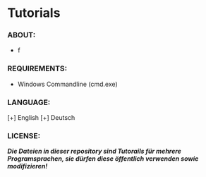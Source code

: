 # Tutorials

### ABOUT:
* f

### REQUIREMENTS:
* Windows Commandline (cmd.exe)

### LANGUAGE:
[+] English
[+] Deutsch

### LICENSE:
***Die Dateien in dieser repository sind Tutorails für mehrere Programsprachen, sie dürfen diese öffentlich verwenden sowie modifizieren!***
